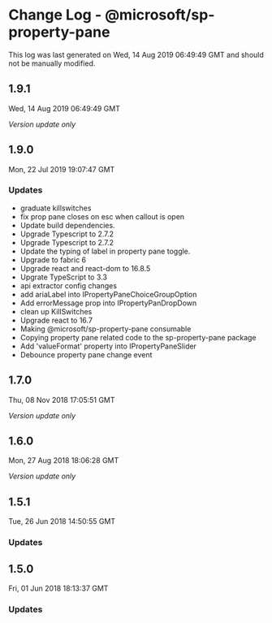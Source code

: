 # Change Log - @microsoft/sp-property-pane

This log was last generated on Wed, 14 Aug 2019 06:49:49 GMT and should not be manually modified.

## 1.9.1
Wed, 14 Aug 2019 06:49:49 GMT

*Version update only*

## 1.9.0
Mon, 22 Jul 2019 19:07:47 GMT

### Updates

- graduate killswitches
- fix prop pane closes on esc when callout is open
- Update build dependencies.
- Upgrade Typescript to 2.7.2
- Upgrade Typescript to 2.7.2
- Update the typing of label in property pane toggle.
- Upgrade to fabric 6
- Upgrade react and react-dom to 16.8.5
- Upgrate TypeScript to 3.3
- api extractor config changes
-  add ariaLabel into IPropertyPaneChoiceGroupOption
- Add errorMessage prop into IPropertyPanDropDown
- clean up KillSwitches
-  Upgrade react to 16.7
- Making @microsoft/sp-property-pane consumable
- Copying property pane related code to the sp-property-pane package
- Add 'valueFormat' property into IPropertyPaneSlider
- Debounce property pane change event

## 1.7.0
Thu, 08 Nov 2018 17:05:51 GMT

*Version update only*

## 1.6.0
Mon, 27 Aug 2018 18:06:28 GMT

*Version update only*

## 1.5.1
Tue, 26 Jun 2018 14:50:55 GMT

### Updates


## 1.5.0
Fri, 01 Jun 2018 18:13:37 GMT

### Updates


